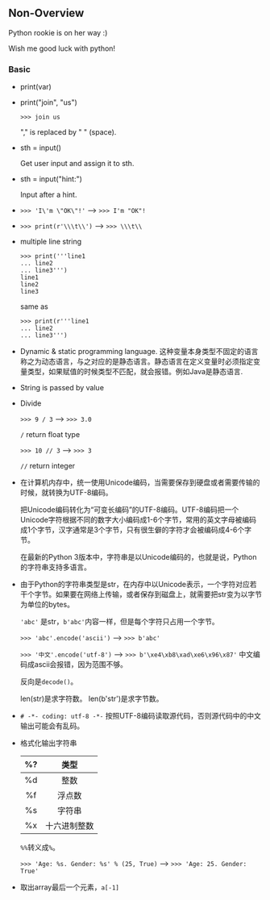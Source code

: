 ## Non-Overview

Python rookie is on her way :)

Wish me good luck with python!

### Basic

- print(var)

- print("join", "us")

  `>>> join us`

  "," is replaced by " " (space).

- sth = input()

  Get user input and assign it to sth.

- sth = input("hint:")

  Input after a hint.

- `>>> 'I\'m \"OK\"!'` --> `>>> I'm "OK"!`

- `>>> print(r'\\\t\\')` --> `>>> \\\t\\`

- multiple line string

  ```
  >>> print('''line1
  ... line2
  ... line3''')
  line1
  line2
  line3
  ```

  same as

  ```
  >>> print(r'''line1
  ... line2
  ... line3''')
  ```

- Dynamic & static programming language. 这种变量本身类型不固定的语言称之为动态语言，与之对应的是静态语言。静态语言在定义变量时必须指定变量类型，如果赋值的时候类型不匹配，就会报错。例如Java是静态语言.

- String is passed by value

- Divide

  `>>> 9 / 3` --> `>>> 3.0`

  `/` return float type

  `>>> 10 // 3` --> `>>> 3`

  `//` return integer

- 在计算机内存中，统一使用Unicode编码，当需要保存到硬盘或者需要传输的时候，就转换为UTF-8编码。

  把Unicode编码转化为“可变长编码”的UTF-8编码。UTF-8编码把一个Unicode字符根据不同的数字大小编码成1-6个字节，常用的英文字母被编码成1个字节，汉字通常是3个字节，只有很生僻的字符才会被编码成4-6个字节。

  在最新的Python 3版本中，字符串是以Unicode编码的，也就是说，Python的字符串支持多语言。

- 由于Python的字符串类型是str，在内存中以Unicode表示，一个字符对应若干个字节。如果要在网络上传输，或者保存到磁盘上，就需要把str变为以字节为单位的bytes。

  `'abc'` 是str，`b'abc'`内容一样，但是每个字符只占用一个字节。

  `>>> 'abc'.encode('ascii')` --> `>>> b'abc'`

  `>>> '中文'.encode('utf-8')` --> `>>> b'\xe4\xb8\xad\xe6\x96\x87'` 中文编码成ascii会报错，因为范围不够。

  反向是`decode()`。

  len(str)是求字符数。 len(b'str')是求字节数。

- `# -*- coding: utf-8 -*-` 按照UTF-8编码读取源代码，否则源代码中的中文输出可能会有乱码。

- 格式化输出字符串

  |%?|类型|
  |:--:|:--:|
  |%d|整数|
  |%f|浮点数|
  |%s|字符串|
  |%x|十六进制整数|

  `%%`转义成`%`。

  `>>> 'Age: %s. Gender: %s' % (25, True)` --> `>>> 'Age: 25. Gender: True'`

- 取出array最后一个元素，`a[-1]`
